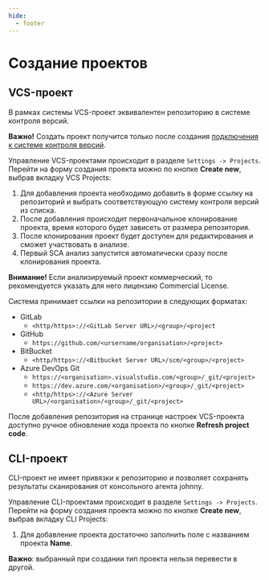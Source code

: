 ```yaml
---
hide:
  - footer
---
```

# Создание проектов

## VCS-проект

В рамках системы VCS-проект эквивалентен репозиторию в системе контроля версий. 

**Важно!** Создать проект получится только после создания [подключения к системе контроля версий](/on-premise/how-to/vcs-git).

Управление VCS-проектами происходит в разделе `Settings -> Projects`. Перейти на форму создания проекта можно по кнопке **Create new**, выбрав вкладку VCS Projects:

1. Для добавления проекта необходимо добавить в форме ссылку на репозиторий и выбрать соответствующую систему контроля версий из списка.
2. После добавления происходит первоначальное клонирование проекта, время которого будет зависеть от размера репозитория.
3. После клонирования проект будет доступен для редактирования и сможет участвовать в анализе.
4. Первый SCA анализ запустится автоматически сразу после клонирования проекта.

**Внимание!** Если анализируемый проект коммерческий, то рекомендуется указать для него лицензию Commercial License. 

Система принимает ссылки на репозитории в следующих форматах:

- GitLab
    + `<http/https>://<GitLab Server URL>/<group>/<project`
- GitHub
    + `https://github.com/<ursername/organisation>/<project>`
- BitBucket
    + `<http/https>://<Bitbucket Server URL>/scm/<group>/<project>`
- Azure DevOps Git
    + `https://<organisation>.visualstudio.com/<group>/_git/<project>`
    + `https://dev.azure.com/<organisation>/<group>/_git/<project>`
    + `<http/https>://<Azure Server URL>/<organisation>/<group>/_git/<project>`

После добавления репозитория на странице настроек VCS-проекта доступно ручное обновление кода проекта по кнопке **Refresh project code**.


## CLI-проект

CLI-проект не имеет привязки к репозиторию и позволяет сохранять результаты сканирования от консольного агента johnny.

Управление CLI-проектами происходит в разделе `Settings -> Projects`. Перейти на форму создания проекта можно по кнопке **Create new**, выбрав вкладку CLI Projects:

1. Для добавление проекта достаточно заполнить поле с названием проекта **Name**.

**Важно**: выбранный при создании тип проекта нельзя перевести в другой.